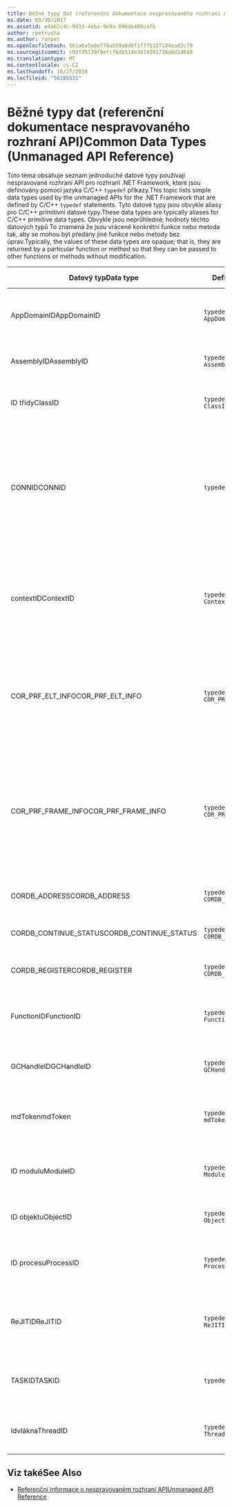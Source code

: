 ```yaml
---
title: Běžné typy dat (referenční dokumentace nespravovaného rozhraní API)
ms.date: 03/30/2017
ms.assetid: e4ab2c4c-9433-4eba-9e9a-096de406cafb
author: rpetrusha
ms.author: ronpet
ms.openlocfilehash: 561a6a5a8e778ab59a0d0f1f7f5327104ead2c79
ms.sourcegitcommit: c93fd5139f9efcf6db514e3474301738a6d1d649
ms.translationtype: MT
ms.contentlocale: cs-CZ
ms.lasthandoff: 10/27/2018
ms.locfileid: "50185531"
---
```

# <a name="common-data-types-unmanaged-api-reference"></a><span data-ttu-id="65f95-102">Běžné typy dat (referenční dokumentace nespravovaného rozhraní API)</span><span class="sxs-lookup"><span data-stu-id="65f95-102">Common Data Types (Unmanaged API Reference)</span></span>
<span data-ttu-id="65f95-103">Toto téma obsahuje seznam jednoduché datové typy používají nespravované rozhraní API pro rozhraní .NET Framework, které jsou definovány pomocí jazyka C/C++ `typedef` příkazy.</span><span class="sxs-lookup"><span data-stu-id="65f95-103">This topic lists simple data types used by the unmanaged APIs for the .NET Framework that are defined by C/C++ `typedef` statements.</span></span> <span data-ttu-id="65f95-104">Tyto datové typy jsou obvykle aliasy pro C/C++ primitivní datové typy.</span><span class="sxs-lookup"><span data-stu-id="65f95-104">These data types are typically aliases for C/C++ primitive data types.</span></span> <span data-ttu-id="65f95-105">Obvykle jsou neprůhledné; hodnoty těchto datových typů To znamená že jsou vrácené konkrétní funkce nebo metoda tak, aby se mohou být předány jiné funkce nebo metody bez úprav.</span><span class="sxs-lookup"><span data-stu-id="65f95-105">Typically, the values of these data types are opaque; that is, they are returned by a particular function or method so that they can be passed to other functions or methods without modification.</span></span>  
  
|<span data-ttu-id="65f95-106">Datový typ</span><span class="sxs-lookup"><span data-stu-id="65f95-106">Data type</span></span>|<span data-ttu-id="65f95-107">Definice</span><span class="sxs-lookup"><span data-stu-id="65f95-107">Definition</span></span>|<span data-ttu-id="65f95-108">Definované v</span><span class="sxs-lookup"><span data-stu-id="65f95-108">Defined in</span></span>|<span data-ttu-id="65f95-109">Popis</span><span class="sxs-lookup"><span data-stu-id="65f95-109">Description</span></span>|  
|---------------|----------------|----------------|-----------------|  
|<span data-ttu-id="65f95-110">AppDomainID</span><span class="sxs-lookup"><span data-stu-id="65f95-110">AppDomainID</span></span>|`typedef UINT_PTR AppDomainID;`|<span data-ttu-id="65f95-111">corprof.h</span><span class="sxs-lookup"><span data-stu-id="65f95-111">corprof.h</span></span>|<span data-ttu-id="65f95-112">Identifikátor domény aplikace.</span><span class="sxs-lookup"><span data-stu-id="65f95-112">The identifier of an application domain.</span></span>|  
|<span data-ttu-id="65f95-113">AssemblyID</span><span class="sxs-lookup"><span data-stu-id="65f95-113">AssemblyID</span></span>|`typedef UINT_PTR AssemblyID;`|<span data-ttu-id="65f95-114">corprof.h</span><span class="sxs-lookup"><span data-stu-id="65f95-114">corprof.h</span></span>|<span data-ttu-id="65f95-115">Identifikátor sestavení.</span><span class="sxs-lookup"><span data-stu-id="65f95-115">The identifier of an assembly.</span></span>|  
|<span data-ttu-id="65f95-116">ID třídy</span><span class="sxs-lookup"><span data-stu-id="65f95-116">ClassID</span></span>|`typedef UINT_PTR ClassID;`|<span data-ttu-id="65f95-117">corprof.h</span><span class="sxs-lookup"><span data-stu-id="65f95-117">corprof.h</span></span>|<span data-ttu-id="65f95-118">Identifikátor spravované třídy.</span><span class="sxs-lookup"><span data-stu-id="65f95-118">The identifier of a managed class.</span></span>|  
|<span data-ttu-id="65f95-119">CONNID</span><span class="sxs-lookup"><span data-stu-id="65f95-119">CONNID</span></span>|`typedef DWORD CONNID;`|<span data-ttu-id="65f95-120">cordebug.h, mscoree.h</span><span class="sxs-lookup"><span data-stu-id="65f95-120">cordebug.h, mscoree.h</span></span>|<span data-ttu-id="65f95-121">Identifikátor připojení pro vlákno, které je připojený k instanci systému Microsoft SQL Server.</span><span class="sxs-lookup"><span data-stu-id="65f95-121">The connection identifier for a thread that is connected to an instance of Microsoft SQL Server.</span></span>|  
|<span data-ttu-id="65f95-122">contextID</span><span class="sxs-lookup"><span data-stu-id="65f95-122">ContextID</span></span>|`typedef UINT_PTR ContextID;`|<span data-ttu-id="65f95-123">corprof.h</span><span class="sxs-lookup"><span data-stu-id="65f95-123">corprof.h</span></span>|<span data-ttu-id="65f95-124">Identifikátor kontext přidružený k konkrétní spravované vlákno.</span><span class="sxs-lookup"><span data-stu-id="65f95-124">The identifier of the context associated with a particular managed thread.</span></span>|  
|<span data-ttu-id="65f95-125">COR_PRF_ELT_INFO</span><span class="sxs-lookup"><span data-stu-id="65f95-125">COR_PRF_ELT_INFO</span></span>|`typedef UINT_PTR COR_PRF_ELT_INFO;`|<span data-ttu-id="65f95-126">corprof.h</span><span class="sxs-lookup"><span data-stu-id="65f95-126">corprof.h</span></span>|<span data-ttu-id="65f95-127">Neprůhledný popisovač, který představuje informace o konkrétní rámec zásobníku.</span><span class="sxs-lookup"><span data-stu-id="65f95-127">An opaque handle that represents information about a particular stack frame.</span></span>|  
|<span data-ttu-id="65f95-128">COR_PRF_FRAME_INFO</span><span class="sxs-lookup"><span data-stu-id="65f95-128">COR_PRF_FRAME_INFO</span></span>|`typedef UINT_PTR COR_PRF_FRAME_INFO;`|<span data-ttu-id="65f95-129">corprof.h</span><span class="sxs-lookup"><span data-stu-id="65f95-129">corprof.h</span></span>|<span data-ttu-id="65f95-130">Neprůhledné zpracovat, na kterou odkazuje na blok zásobníku.</span><span class="sxs-lookup"><span data-stu-id="65f95-130">An opaque handle that points to a stack frame.</span></span> <span data-ttu-id="65f95-131">Je platný pouze během zpětného volání, který je předán.</span><span class="sxs-lookup"><span data-stu-id="65f95-131">It is valid only during the callback to which it is passed.</span></span>|  
|<span data-ttu-id="65f95-132">CORDB_ADDRESS</span><span class="sxs-lookup"><span data-stu-id="65f95-132">CORDB_ADDRESS</span></span>|`typedef ULONG64 CORDB_ADDRESS;`|<span data-ttu-id="65f95-133">cordebug.h</span><span class="sxs-lookup"><span data-stu-id="65f95-133">cordebug.h</span></span>|<span data-ttu-id="65f95-134">Adresy v paměti.</span><span class="sxs-lookup"><span data-stu-id="65f95-134">An address in memory.</span></span>|  
|<span data-ttu-id="65f95-135">CORDB_CONTINUE_STATUS</span><span class="sxs-lookup"><span data-stu-id="65f95-135">CORDB_CONTINUE_STATUS</span></span>|`typedef DWORD CORDB_CONTINUE_STATUS;`|<span data-ttu-id="65f95-136">cordebug.h</span><span class="sxs-lookup"><span data-stu-id="65f95-136">cordebug.h</span></span>|<span data-ttu-id="65f95-137">Stav pokračování.</span><span class="sxs-lookup"><span data-stu-id="65f95-137">The continuation status.</span></span>|  
|<span data-ttu-id="65f95-138">CORDB_REGISTER</span><span class="sxs-lookup"><span data-stu-id="65f95-138">CORDB_REGISTER</span></span>|`typedef ULONG64 CORDB_REGISTER;`|<span data-ttu-id="65f95-139">cordebug.h</span><span class="sxs-lookup"><span data-stu-id="65f95-139">cordebug.h</span></span>|<span data-ttu-id="65f95-140">Hodnota registru procesoru.</span><span class="sxs-lookup"><span data-stu-id="65f95-140">The value of a CPU register.</span></span>|  
|<span data-ttu-id="65f95-141">FunctionID</span><span class="sxs-lookup"><span data-stu-id="65f95-141">FunctionID</span></span>|`typedef UINT_PTR FunctionID;`|<span data-ttu-id="65f95-142">corprof.h</span><span class="sxs-lookup"><span data-stu-id="65f95-142">corprof.h</span></span>|<span data-ttu-id="65f95-143">Identifikátor funkce nebo metody.</span><span class="sxs-lookup"><span data-stu-id="65f95-143">The identifier of a function or method.</span></span>|  
|<span data-ttu-id="65f95-144">GCHandleID</span><span class="sxs-lookup"><span data-stu-id="65f95-144">GCHandleID</span></span>|`typedef UINT_PTR GCHandleID;`|<span data-ttu-id="65f95-145">corprof.h</span><span class="sxs-lookup"><span data-stu-id="65f95-145">corprof.h</span></span>|<span data-ttu-id="65f95-146">Popisovač kolekce uvolnění paměti.</span><span class="sxs-lookup"><span data-stu-id="65f95-146">A garbage collection handle.</span></span>|  
|<span data-ttu-id="65f95-147">mdToken</span><span class="sxs-lookup"><span data-stu-id="65f95-147">mdToken</span></span>|`typedef UINT32 mdToken;`|<span data-ttu-id="65f95-148">corprof.h</span><span class="sxs-lookup"><span data-stu-id="65f95-148">corprof.h</span></span>|<span data-ttu-id="65f95-149">Token metadat (řádek v tabulce metadata).</span><span class="sxs-lookup"><span data-stu-id="65f95-149">A   metadata token (a row in a metadata table).</span></span>|  
|<span data-ttu-id="65f95-150">ID modulu</span><span class="sxs-lookup"><span data-stu-id="65f95-150">ModuleID</span></span>|`typedef UINT_PTR ModuleID;`|<span data-ttu-id="65f95-151">corprof.h</span><span class="sxs-lookup"><span data-stu-id="65f95-151">corprof.h</span></span>|<span data-ttu-id="65f95-152">Identifikátor modulu sestavení.</span><span class="sxs-lookup"><span data-stu-id="65f95-152">The identifier of an assembly module.</span></span>|  
|<span data-ttu-id="65f95-153">ID objektu</span><span class="sxs-lookup"><span data-stu-id="65f95-153">ObjectID</span></span>|`typedef UINT_PTR ObjectID;`|<span data-ttu-id="65f95-154">corprof.h</span><span class="sxs-lookup"><span data-stu-id="65f95-154">corprof.h</span></span>|<span data-ttu-id="65f95-155">Identifikátor objektu.</span><span class="sxs-lookup"><span data-stu-id="65f95-155">The identifier of an object.</span></span>|  
|<span data-ttu-id="65f95-156">ID procesu</span><span class="sxs-lookup"><span data-stu-id="65f95-156">ProcessID</span></span>|`typedef UINT_PTR ProcessID;`|<span data-ttu-id="65f95-157">corprof.h</span><span class="sxs-lookup"><span data-stu-id="65f95-157">corprof.h</span></span>|<span data-ttu-id="65f95-158">Identifikátor spravovaného procesu.</span><span class="sxs-lookup"><span data-stu-id="65f95-158">The identifier of a managed process.</span></span>|  
|<span data-ttu-id="65f95-159">ReJITID</span><span class="sxs-lookup"><span data-stu-id="65f95-159">ReJITID</span></span>|`typedef UINT_PTR ReJITID;`|<span data-ttu-id="65f95-160">corprof.h</span><span class="sxs-lookup"><span data-stu-id="65f95-160">corprof.h</span></span>|<span data-ttu-id="65f95-161">Identifikátor funkce zpracovaných kompilátorem JIT.</span><span class="sxs-lookup"><span data-stu-id="65f95-161">The identifier of a jitted function.</span></span>|  
|<span data-ttu-id="65f95-162">TASKID</span><span class="sxs-lookup"><span data-stu-id="65f95-162">TASKID</span></span>|`typedef UINT64 TASKID;`|<span data-ttu-id="65f95-163">cordebug.h, mscoree.h</span><span class="sxs-lookup"><span data-stu-id="65f95-163">cordebug.h, mscoree.h</span></span>|<span data-ttu-id="65f95-164">Identifikátor [iclrtask –](../../../docs/framework/unmanaged-api/hosting/iclrtask-interface.md) instance.</span><span class="sxs-lookup"><span data-stu-id="65f95-164">The identifier of an [ICLRTask](../../../docs/framework/unmanaged-api/hosting/iclrtask-interface.md) instance.</span></span>|  
|<span data-ttu-id="65f95-165">Idvlákna</span><span class="sxs-lookup"><span data-stu-id="65f95-165">ThreadID</span></span>|`typedef UINT_PTR ThreadID;`|<span data-ttu-id="65f95-166">corprof.h</span><span class="sxs-lookup"><span data-stu-id="65f95-166">corprof.h</span></span>|<span data-ttu-id="65f95-167">Identifikátor spravované vlákno.</span><span class="sxs-lookup"><span data-stu-id="65f95-167">The identifier of a managed thread.</span></span>|  
  
## <a name="see-also"></a><span data-ttu-id="65f95-168">Viz také</span><span class="sxs-lookup"><span data-stu-id="65f95-168">See Also</span></span>  
- [<span data-ttu-id="65f95-169">Referenční informace o nespravovaném rozhraní API</span><span class="sxs-lookup"><span data-stu-id="65f95-169">Unmanaged API Reference</span></span>](../../../docs/framework/unmanaged-api/index.md)
